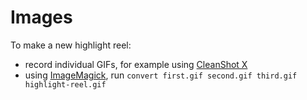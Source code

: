 # Images

To make a new highlight reel:

- record individual GIFs, for example using [CleanShot X](https://cleanshot.com/)
- using [ImageMagick](https://formulae.brew.sh/formula/imagemagick), run `convert first.gif second.gif third.gif highlight-reel.gif`
